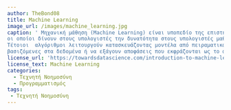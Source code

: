 ```yaml
---
author: TheBond08
title: Machine Learning
image_url: /images/machine_learning.jpg
caption: ' Μηχανική μάθηση (Machine Learning) είναι υποπεδίο της επιστήμης των υπολογιστών που αφορά την μελέτη και κατασκευή αλγορίθμων,
οι οποίοι δίνουν στους υπολογιστές την δυνατότητα στους υπολογιστές μαθαίνουν από τα δεδομένα και να κάνουν προβλέψεις με βάση αυτά.
Τέτοιοι  αλγόριθμοι λειτουργούν κατασκευάζοντας μοντέλα από πειραματικά δεδομένα, προκειμένου να κάνουν προβλέψεις 
βασιζόμενες στα δεδομένα ή να εξάγουν αποφάσεις που εκφράζονται ως το αποτέλεσμα. '
license_url: 'https://towardsdatascience.com/introduction-to-machine-learning-for-beginners-eed6024fdb08'
license_text: Machine Learning
categories:
  - Τεχνητή Νοημοσύνη
  - Προγραμματισμός
tags:
 - Τεχνητή Νοημοσύνη
---
```




